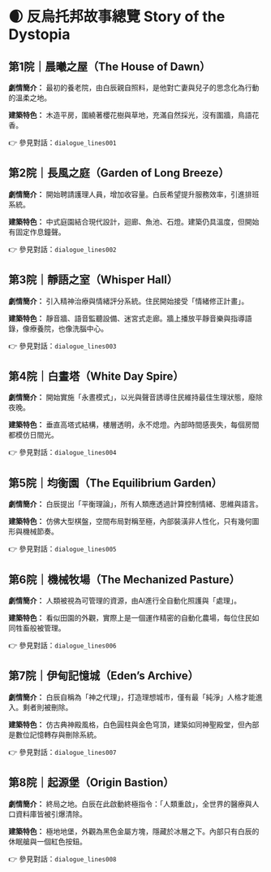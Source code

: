 # 🌒 反烏托邦故事總覽 Story of the Dystopia

## 第1院｜晨曦之屋（The House of Dawn）

**劇情簡介：** 最初的養老院，由白辰親自照料，是他對亡妻與兒子的思念化為行動的溫柔之地。

**建築特色：** 木造平房，圍繞著櫻花樹與草地，充滿自然採光，沒有圍牆，鳥語花香。

👉 參見對話：`dialogue_lines001`


## 第2院｜長風之庭（Garden of Long Breeze）

**劇情簡介：** 開始聘請護理人員，增加收容量。白辰希望提升服務效率，引進排班系統。

**建築特色：** 中式庭園結合現代設計，迴廊、魚池、石燈。建築仍具溫度，但開始有固定作息鐘聲。

👉 參見對話：`dialogue_lines002`


## 第3院｜靜語之室（Whisper Hall）

**劇情簡介：** 引入精神治療與情緒評分系統。住民開始接受「情緒修正計畫」。

**建築特色：** 靜音牆、語音監聽設備、迷宮式走廊。牆上播放平靜音樂與指導語錄，像療養院，也像洗腦中心。

👉 參見對話：`dialogue_lines003`


## 第4院｜白晝塔（White Day Spire）

**劇情簡介：** 開始實施「永晝模式」，以光與聲音誘導住民維持最佳生理狀態，廢除夜晚。

**建築特色：** 垂直高塔式結構，樓層透明，永不熄燈。內部時間感喪失，每個房間都模仿日間光。

👉 參見對話：`dialogue_lines004`


## 第5院｜均衡園（The Equilibrium Garden）

**劇情簡介：** 白辰提出「平衡理論」，所有人類應透過計算控制情緒、思維與語言。

**建築特色：** 仿佛大型棋盤，空間布局對稱至極，內部裝潢非人性化，只有幾何圖形與機械節奏。

👉 參見對話：`dialogue_lines005`


## 第6院｜機械牧場（The Mechanized Pasture）

**劇情簡介：** 人類被視為可管理的資源，由AI進行全自動化照護與「處理」。

**建築特色：** 看似田園的外觀，實際上是一個運作精密的自動化農場，每位住民如同牲畜般被管理。

👉 參見對話：`dialogue_lines006`


## 第7院｜伊甸記憶城（Eden’s Archive）

**劇情簡介：** 白辰自稱為「神之代理」，打造理想城市，僅有最「純淨」人格才能進入。剩者則被刪除。

**建築特色：** 仿古典神殿風格，白色圓柱與金色穹頂，建築如同神聖殿堂，但內部是數位記憶轉存與刪除系統。

👉 參見對話：`dialogue_lines007`


## 第8院｜起源堡（Origin Bastion）

**劇情簡介：** 終局之地。白辰在此啟動終極指令：「人類重啟」，全世界的醫療與人口資料庫皆被引爆清除。

**建築特色：** 極地地堡，外觀為黑色金屬方塊，隱藏於冰層之下。內部只有白辰的休眠艙與一個紅色按鈕。

👉 參見對話：`dialogue_lines008`

